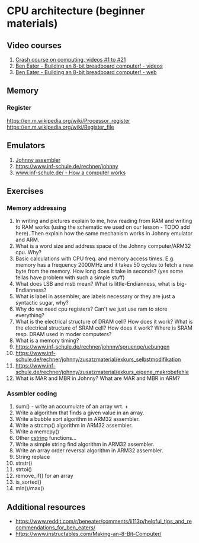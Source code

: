 # CPU architecture (beginner materials)

## Video courses

1. [Crash course on computing, videos #1 to #21](https://youtube.com/playlist?list=PL8dPuuaLjXtNlUrzyH5r6jN9ulIgZBpdo&si=g7C1SamcjVqkt9vH)
2. [Ben Eater - Building an 8-bit breadboard computer! - videos](https://youtube.com/playlist?list=PLowKtXNTBypGqImE405J2565dvjafglHU&si=qTbTygQdp7m_kmk0)
3. [Ben Eater - Building an 8-bit breadboard computer! - web](https://eater.net/8bit)

## Memory

### Register

<https://en.m.wikipedia.org/wiki/Processor_register>
<https://en.m.wikipedia.org/wiki/Register_file>

## Emulators

1. [Johnny assembler](https://dev.inf-schule.de/content/12_rechner/4_johnny/johnny3/)
2. <https://www.inf-schule.de/rechner/johnny>
3. [www.inf-schule.de/ - How a computer works](https://www.inf-schule.de/rechner)

## Exercises

### Memory addressing

1. In writing and pictures explain to me, how reading from RAM and writing to RAM works (using the schematic we used
   on our lesson - TODO add here). Then explain how the same mechanism works in Johnny emulator and ARM.
2. What is a word size and address space of the Johnny computer/ARM32 cpu. Why?
3. Basic calculations with CPU freq. and memory access times. E.g. memory has a frequency 2000MHz and it takes 50 cycles
   to fetch a new byte from the memory. How long does it take in seconds? (yes some fellas have problem with such a simple stuff)
4. What does LSB and msb mean? What is little-Endianness, what is big-Endianness?
5. What is label in assembler, are labels necessary or they are just a syntactic sugar, why?
6. Why do we need cpu registers? Can't we just use ram to store everything?
7. What is the electrical structure of DRAM cell? How does it work? What is the electrical structure of SRAM cell? How does it work? Where is SRAM resp. DRAM used in moder computers?
8. What is a memory timing?
9. https://www.inf-schule.de/rechner/johnny/spruenge/uebungen
10. https://www.inf-schule.de/rechner/johnny/zusatzmaterial/exkurs_selbstmodifikation
11. https://www.inf-schule.de/rechner/johnny/zusatzmaterial/exkurs_eigene_makrobefehle
12. What is MAR and MBR in Johnny? What are MAR and MBR in ARM?

### Assmbler coding

1. sum() - write an accumulate of an array wrt. +
2. Write a algorithm that finds a given value in an array.
3. Write a bubble sort algorithm in ARM32 assembler.
4. Write a strcmp() algorithm in ARM32 assembler.
5. Write a memcpy()
6. Other [cstring](https://cplusplus.com/reference/cstring/) functions...
7. Write a simple string find algorithm in ARM32 assembler.
8. Write an array order reversal algorithm in ARM32 assembler.
9. String replace
10. strstr()
11. strtoi()
12. remove_if() for an array
13. is_sorted()
14. min()/max()

## Additional resources

* <https://www.reddit.com/r/beneater/comments/ii113p/helpful_tips_and_recommendations_for_ben_eaters/>
* <https://www.instructables.com/Making-an-8-Bit-Computer/>
